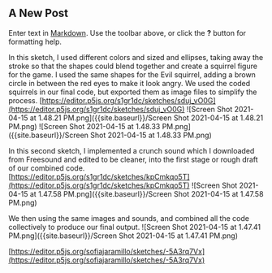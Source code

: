 ## A New Post

Enter text in [Markdown](http://daringfireball.net/projects/markdown/). Use the toolbar above, or click the **?** button for formatting help.

In this sketch, I used different colors and sized and ellipses, taking away the stroke so that the shapes could blend together and create a squirrel figure for the game. I used the same shapes for the Evil squirrel, adding a brown circle in between the red eyes to make it look angry. We used the coded squirrels in our final code, but exported them as image files to simplify the process. 
[https://editor.p5js.org/s1gr1dc/sketches/sduj_vO0G](https://editor.p5js.org/s1gr1dc/sketches/sduj_vO0G)
![Screen Shot 2021-04-15 at 1.48.21 PM.png]({{site.baseurl}}/Screen Shot 2021-04-15 at 1.48.21 PM.png)
![Screen Shot 2021-04-15 at 1.48.33 PM.png]({{site.baseurl}}/Screen Shot 2021-04-15 at 1.48.33 PM.png)

In this second sketch, I implemented a crunch sound which I downloaded from Freesound and edited to be cleaner, into the first stage or rough draft of our combined code. 
[https://editor.p5js.org/s1gr1dc/sketches/kpCmkqo5T](https://editor.p5js.org/s1gr1dc/sketches/kpCmkqo5T)
![Screen Shot 2021-04-15 at 1.47.58 PM.png]({{site.baseurl}}/Screen Shot 2021-04-15 at 1.47.58 PM.png)


We then using the same images and sounds, and combined all the code collectively to produce our final output. 
![Screen Shot 2021-04-15 at 1.47.41 PM.png]({{site.baseurl}}/Screen Shot 2021-04-15 at 1.47.41 PM.png)

[https://editor.p5js.org/sofiajaramillo/sketches/-5A3rq7Vx](https://editor.p5js.org/sofiajaramillo/sketches/-5A3rq7Vx)